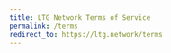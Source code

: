 ```yaml
---
title: LTG Network Terms of Service
permalink: /terms
redirect_to: https://ltg.network/terms
---
```

